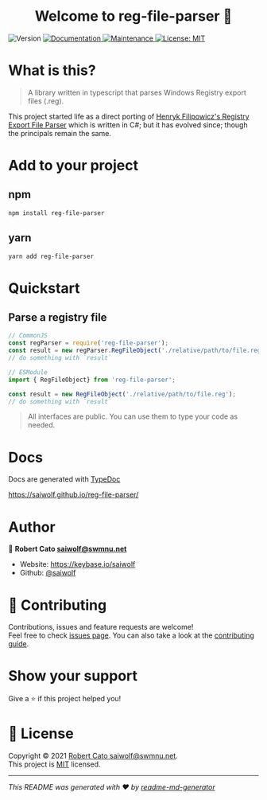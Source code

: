 <h1 align="center">Welcome to reg-file-parser 👋</h1>
<p>
  <img alt="Version" src="https://img.shields.io/badge/version-0.0.1-blue.svg?cacheSeconds=2592000" />
  <a href="https://github.com/saiwolf/reg-file-parser#readme" target="_blank">
    <img alt="Documentation" src="https://img.shields.io/badge/documentation-yes-brightgreen.svg" />
  </a>
  <a href="https://github.com/saiwolf/reg-file-parser/graphs/commit-activity" target="_blank">
    <img alt="Maintenance" src="https://img.shields.io/badge/Maintained%3F-yes-green.svg" />
  </a>
  <a href="https://github.com/saiwolf/reg-file-parser/blob/master/LICENSE" target="_blank">
    <img alt="License: MIT" src="https://img.shields.io/github/license/saiwolf/reg-file-parser" />
  </a>
</p>

# What is this?

> A library written in typescript that parses Windows Registry export files (.reg). 

This project started life as a direct porting of [Henryk Filipowicz's Registry Export File Parser](https://www.codeproject.com/Tips/125573/Registry-Export-File-reg-Parser) which is written in C#; but it has evolved since; though the principals remain the same.

# Add to your project
## npm
```sh
npm install reg-file-parser
```
## yarn

```sh
yarn add reg-file-parser
```
# Quickstart
## Parse a registry file

```js
// CommonJS
const regParser = require('reg-file-parser');
const result = new regParser.RegFileObject('./relative/path/to/file.reg');
// do something with `result`
```

```js
// ESModule
import { RegFileObject} from 'reg-file-parser';

const result = new RegFileObject('./relative/path/to/file.reg');
// do something with `result`
```

> All interfaces are public. You can use them to type your code as needed.

# Docs
Docs are generated with [TypeDoc](https://typedoc.org/)

https://saiwolf.github.io/reg-file-parser/

# Author

👤 **Robert Cato <saiwolf@swmnu.net>**

* Website: https://keybase.io/saiwolf
* Github: [@saiwolf](https://github.com/saiwolf)

# 🤝 Contributing

Contributions, issues and feature requests are welcome!<br />Feel free to check [issues page](https://github.com/saiwolf/reg-file-parser/issues). You can also take a look at the [contributing guide](https://github.com/saiwolf/reg-file-parser/blob/master/CONTRIBUTING.md).

# Show your support

Give a ⭐️ if this project helped you!

# 📝 License

Copyright © 2021 [Robert Cato <saiwolf@swmnu.net>](https://github.com/saiwolf).<br />
This project is [MIT](https://github.com/saiwolf/reg-file-parser/blob/master/LICENSE) licensed.

***
_This README was generated with ❤️ by [readme-md-generator](https://github.com/kefranabg/readme-md-generator)_
